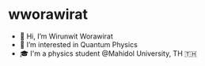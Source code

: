 # wworawirat
- 👋 Hi, I’m Wirunwit Worawirat
- 👀 I’m interested in Quantum Physics
- 🎓 I'm a physics student @Mahidol University, TH 🇹🇭


<!---
wworawirat/wworawirat is a ✨ special ✨ repository because its `README.md` (this file) appears on your GitHub profile.
You can click the Preview link to take a look at your changes.
--->
